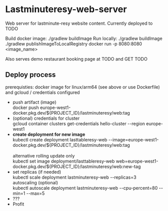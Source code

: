 <h1>Lastminuteresy-web-server</h1>

<p>
Web server for lastminute-resy website content.
Currently deployed to <a>TODO</a> 

Build docker image: ./gradlew buildImage
Run locally:
./gradlew buildImage
./gradlew publishImageToLocalRegistry
docker run -p 8080:8080 <image_name>
</p>

<p>
Also serves demo restaurant booking page at 
<a>TODO</a> and 
GET <a>TODO</a>
</p>

<h2>Deploy process</h2>
<p>prerequisties: docker image for linux/arm64 (see above or use Dockerfile) and gcloud / credentials configured</p>
<ul>
<li>push artifact (image) <br>
docker push europe-west1-docker.pkg.dev/${PROJECT_ID}/lastminuteresy/web:tag</li>
<li>(optional) credentials for cluster<br>
gcloud container clusters get-credentials hello-cluster --region europe-west1</li>
<li><strong>create deployment for new image</strong><br>
kubectl create deployment lasttableresy-web --image=europe-west1-docker.pkg.dev/${PROJECT_ID}/lastminuteresy/web:tag</li>
<br>alternative rolling update only <br>
kubectl set image deployment/lasttableresy-web web=europe-west1-docker.pkg.dev/${PROJECT_ID}/lastminuteresy/web:new-tag
<li>set replicas (if needed)<br>
kubectl scale deployment lastminuteresy-web --replicas=3
<br>autoscaling (optional)<br>
kubectl autoscale deployment lastminuteresy-web --cpu-percent=80 --min=1 --max=5
<li>???</li>
<li>Profit</li>
</ul>
